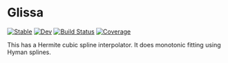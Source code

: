 # Glissa

[![Stable](https://img.shields.io/badge/docs-stable-blue.svg)](https://adolgert.github.io/Glissa.jl/stable)
[![Dev](https://img.shields.io/badge/docs-dev-blue.svg)](https://adolgert.github.io/Glissa.jl/dev)
[![Build Status](https://github.com/adolgert/Glissa.jl/workflows/CI/badge.svg)](https://github.com/adolgert/Glissa.jl/actions)
[![Coverage](https://codecov.io/gh/adolgert/Glissa.jl/branch/master/graph/badge.svg)](https://codecov.io/gh/adolgert/Glissa.jl)

This has a Hermite cubic spline interpolator. It does monotonic fitting using
Hyman splines.
